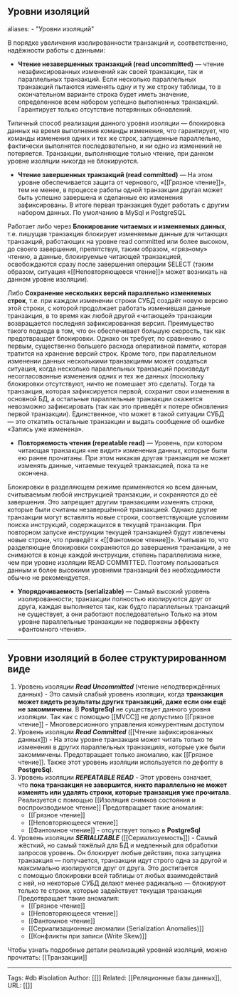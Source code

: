 ## Уровни изоляций
aliases: 
	- "Уровни изоляций"

В порядке увеличения изолированности транзакций и, соответственно, надёжности работы с данными:
- **Чтение незавершенных транзакций (read uncommitted)** — чтение незафиксированных изменений как своей транзакции, так и параллельных транзакций. Если несколько параллельных транзакций пытаются изменять одну и ту же строку таблицы, то в окончательном варианте строка будет иметь значение, определенное всем набором успешно выполненных транзакций. Гарантирует только отсутствие потерянных обновлений.

Типичный способ реализации данного уровня изоляции — блокировка данных на время выполнения команды изменения, что гарантирует, что команды изменения одних и тех же строк, запущенные параллельно, фактически выполнятся последовательно, и ни одно из изменений не потеряется. Транзакции, выполняющие только чтение, при данном уровне изоляции никогда не блокируются.
- **Чтение завершенных транзакций (read committed)** — На этом уровне обеспечивается защита от чернового, «[[Грязное чтение]]», тем не менее, в процессе работы одной транзакции другая может быть успешно завершена и сделанные ею изменения зафиксированы. В итоге первая транзакция будет работать с другим набором данных. По умолчанию в MySql и PostgreSQL

Работает либо через **Блокирование читаемых и изменяемых данных**, т.е. пишущая транзакция блокирует изменяемые данные для читающих транзакций, работающих на уровне read committed или более высоком, до своего завершения, препятствуя, таким образом, «грязному» чтению, а данные, блокируемые читающей транзакцией, освобождаются сразу после завершения операции SELECT (таким образом, ситуация «[[Неповторяющееся чтение]]» может возникать на данном уровне изоляции).

Либо **Сохранение нескольких версий параллельно изменяемых строк**, т.е. при каждом изменении строки СУБД создаёт новую версию этой строки, с которой продолжает работать изменившая данные транзакция, в то время как любой другой «читающей» транзакции возвращается последняя зафиксированная версия. Преимущество такого подхода в том, что он обеспечивает большую скорость, так как предотвращает блокировки. Однако он требует, по сравнению с первым, существенно большего расхода оперативной памяти, которая тратится на хранение версий строк. Кроме того, при параллельном изменении данных несколькими транзакциями может создаться ситуация, когда несколько параллельных транзакций произведут несогласованные изменения одних и тех же данных (поскольку блокировки отсутствуют, ничто не помешает это сделать). Тогда та транзакция, которая зафиксируется первой, сохранит свои изменения в основной БД, а остальные параллельные транзакции окажется невозможно зафиксировать (так как это приведёт к потере обновления первой транзакции). Единственное, что может в такой ситуации СУБД — это откатить остальные транзакции и выдать сообщение об ошибке «Запись уже изменена».
- **Повторяемость чтения (repeatable read)** — Уровень, при котором читающая транзакция «не видит» изменения данных, которые были ею ранее прочитаны. При этом никакая другая транзакция не может изменять данные, читаемые текущей транзакцией, пока та не окончена.

Блокировки в разделяющем режиме применяются ко всем данным, считываемым любой инструкцией транзакции, и сохраняются до её завершения. Это запрещает другим транзакциям изменять строки, которые были считаны незавершённой транзакцией. Однако другие транзакции могут вставлять новые строки, соответствующие условиям поиска инструкций, содержащихся в текущей транзакции. При повторном запуске инструкции текущей транзакцией будут извлечены новые строки, что приведёт к «[[Фантомное чтение]]». Учитывая то, что разделяющие блокировки сохраняются до завершения транзакции, а не снимаются в конце каждой инструкции, степень параллелизма ниже, чем при уровне изоляции READ COMMITTED. Поэтому пользоваться данным и более высокими уровнями транзакций без необходимости обычно не рекомендуется.
- **Упорядочиваемость (serializable)** — Самый высокий уровень изолированности; транзакции полностью изолируются друг от друга, каждая выполняется так, как будто параллельных транзакций не существует, а они работают последовательно Только на этом уровне параллельные транзакции не подвержены эффекту «фантомного чтения».

---
## Уровни изоляций в более структурированном виде

1. Уровень изоляции ***Read Uncommitted*** (чтение неподтверждённых данных) - Это самый слабый уровень изоляции, когда **транзакция может видеть результаты других транзакций, даже если они ещё не закоммичены**. В  **PostgreSql** не существует данного уровня изоляции. Так как с помощью [[MVCC]] не допустимо [[Грязное чтение]] - Многоверсионного управления конкурентным доступом
2. Уровень изоляции ***Read Committed*** ([[Чтение зафиксированных данных]]) - На этом уровне транзакция может читать только те изменения в других параллельных транзакциях, которые уже были закоммичены. Предотвращает только аномалию, как [[Грязное чтение]]. Также этот уровень изоляции используется по дефолту в **PostgreSql**. 
3. Уровень изоляции ***REPEATABLE READ*** - Этот уровень означает, что **пока транзакция не завершится, никто параллельно не может изменять или удалять строки, которые транзакция уже прочитала**. Реализуется с помощью [[Изоляция снимков состояния и воспроизводимое чтение]]
	Предотвращает такие аномалия:
	- [[Грязное чтение]]
	- [[Неповторяющееся чтение]]
	- [[Фантомное чтение]] - отсутствует только в **PostgreSql**
1. Уровень изоляции ***SERIALIZABLE*** ([[Сериализуемость]]) - Самый жёсткий, но самый тяжёлый для БД и медленный для обработки запросов уровень. Он блокирует любые действия, пока запущена транзакция — получается, транзакции идут строго одна за другой и максимально изолируются друг от друга. Это достигается с помощью блокировки всей таблицы от любых взаимодействий с ней, но некоторые СУБД делают менее радикально — блокируют только те строки, которые задействует текущая транзакция
	Предотвращает такие аномалия:
	- [[Грязное чтение]]
	- [[Неповторяющееся чтение]]
	- [[Фантомное чтение]]
	- [[Сериализационные аномалии (Serialization Anomalies)]]
	- [[Конфликты при записи (Write Skew)]]

Чтобы узнать подробные детали реализаций уровней изоляций, можно прочитать: [[Транзакции]]

---

Tags: #db #isolation
Author: [[]]
Related: [[Реляционные базы данных]],
URL: [[]]